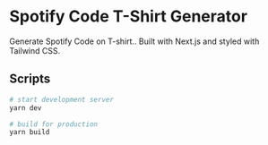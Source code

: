 # Spotify Code T-Shirt Generator

Generate Spotify Code on T-shirt.. Built with Next.js and styled with Tailwind CSS.

## Scripts

```bash
# start development server
yarn dev

# build for production
yarn build
```

